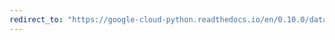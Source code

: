 ```yaml
---
redirect_to: "https://google-cloud-python.readthedocs.io/en/0.10.0/datastore-transactions.html"
---
```

